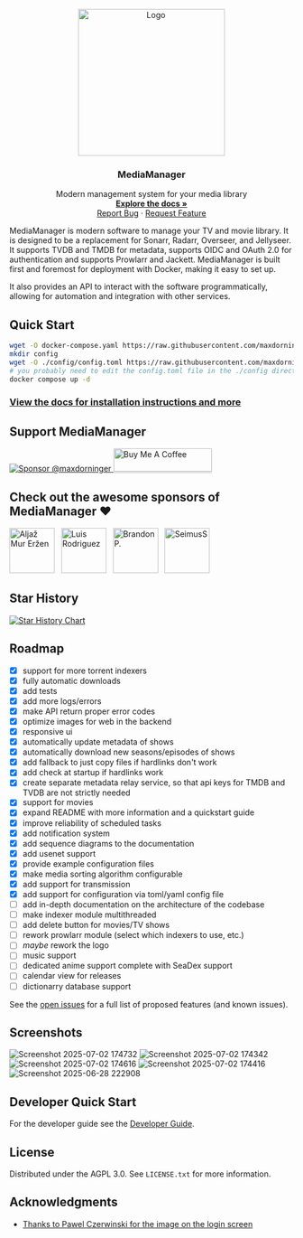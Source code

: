 <br />
<div align="center">
  <a href="https://maxdorninger.github.io/MediaManager">
    <img src="https://raw.githubusercontent.com/maxdorninger/MediaManager/refs/heads/master/Writerside/images/logo.svg" alt="Logo" width="260" height="260">
  </a>

<h3 align="center">MediaManager</h3>

  <p align="center">
    Modern management system for your media library
    <br />
    <a href="https://maxdorninger.github.io/MediaManager/introduction.html"><strong>Explore the docs »</strong></a>
    <br />
    <a href="https://github.com/maxdorninger/MediaManager/issues/new?labels=bug&template=bug_report.md">Report Bug</a>
    &middot;
    <a href="https://github.com/maxdorninger/MediaManager/issues/new?template=feature_request.md">Request Feature</a>
  </p>
</div>


MediaManager is modern software to manage your TV and movie library. It is designed to be a replacement for Sonarr,
Radarr, Overseer, and Jellyseer.
It supports TVDB and TMDB for metadata, supports OIDC and OAuth 2.0 for authentication and supports Prowlarr and
Jackett.
MediaManager is built first and foremost for deployment with Docker, making it easy to set up.

It also provides an API to interact with the software programmatically, allowing for automation and integration with
other services.

## Quick Start

```sh
wget -O docker-compose.yaml https://raw.githubusercontent.com/maxdorninger/MediaManager/refs/heads/master/docker-compose.yaml   
mkdir config
wget -O ./config/config.toml https://raw.githubusercontent.com/maxdorninger/MediaManager/refs/heads/master/config.example.toml   
# you probably need to edit the config.toml file in the ./config directory, for more help see the documentation
docker compose up -d
```

### [View the docs for installation instructions and more](https://maxdorninger.github.io/MediaManager/configuration-overview.html#configuration-overview)

## Support MediaManager

<a href="https://github.com/sponsors/maxdorninger" target="_blank">
  <img src="https://img.shields.io/badge/Sponsor-Maximilian Dorninger-orange" alt="Sponsor @maxdorninger" />
</a>

<a href="https://buymeacoffee.com/maxdorninger" target="_blank">
  <img src="https://www.buymeacoffee.com/assets/img/custom_images/orange_img.png" alt="Buy Me A Coffee" style="height: 41px !important;width: 174px !important;box-shadow: 0px 3px 2px 0px rgba(190, 190, 190, 0.5) !important;-webkit-box-shadow: 0px 3px 2px 0px rgba(190, 190, 190, 0.5) !important;" >
</a>

## Check out the awesome sponsors of MediaManager ❤️

<a href="https://fosstodon.org/@aljazmerzen"><img src="https://github.com/aljazerzen.png" width="80px" alt="Aljaž Mur Eržen" /></a>&nbsp;&nbsp;
<a href="https://github.com/ldrrp"><img src="https://github.com/ldrrp.png" width="80px" alt="Luis Rodriguez" /></a>&nbsp;&nbsp;
<a href="https://github.com/brandon-dacrib"><img src="https://github.com/brandon-dacrib.png" width="80px" alt="Brandon P." /></a>&nbsp;&nbsp;
<a href="https://github.com/SeimusS"><img src="https://github.com/SeimusS.png" width="80px" alt="SeimusS" /></a>&nbsp;&nbsp;


## Star History

[![Star History Chart](https://api.star-history.com/svg?repos=maxdorninger/MediaManager&type=Date)](https://www.star-history.com/#maxdorninger/MediaManager&Date)


## Roadmap

- [x] support for more torrent indexers
- [x] fully automatic downloads
- [x] add tests
- [x] add more logs/errors
- [x] make API return proper error codes
- [x] optimize images for web in the backend
- [x] responsive ui
- [x] automatically update metadata of shows
- [x] automatically download new seasons/episodes of shows
- [x] add fallback to just copy files if hardlinks don't work
- [x] add check at startup if hardlinks work
- [x] create separate metadata relay service, so that api keys for TMDB and TVDB are not strictly needed
- [x] support for movies
- [x] expand README with more information and a quickstart guide
- [x] improve reliability of scheduled tasks
- [x] add notification system
- [x] add sequence diagrams to the documentation
- [x] add usenet support
- [x] provide example configuration files
- [x] make media sorting algorithm configurable
- [x] add support for transmission
- [x] add support for configuration via toml/yaml config file
- [ ] add in-depth documentation on the architecture of the codebase
- [ ] make indexer module multithreaded
- [ ] add delete button for movies/TV shows
- [ ] rework prowlarr module (select which indexers to use, etc.)
- [ ] _maybe_ rework the logo
- [ ] music support
- [ ] dedicated anime support complete with SeaDex support
- [ ] calendar view for releases
- [ ] dictionarry database support

See the [open issues](hhttps://maxdorninger.github.io/MediaManager/issues) for a full list of proposed features (and known issues).

## Screenshots

![Screenshot 2025-07-02 174732](https://github.com/user-attachments/assets/49fc18aa-b471-4be8-983e-c0ab240dfb73)
![Screenshot 2025-07-02 174342](https://github.com/user-attachments/assets/3a38953d-d0fa-4a7e-83d0-dd6e6427681c)
![Screenshot 2025-07-02 174616](https://github.com/user-attachments/assets/c3af4be8-b873-448c-8a4d-0d5db863aec7)
![Screenshot 2025-07-02 174416](https://github.com/user-attachments/assets/0d50f53b-64da-4243-8408-1d6fc85fe81b)
![Screenshot 2025-06-28 222908](https://github.com/user-attachments/assets/193e1afd-dabb-42a2-ab28-59f2784371c7)

## Developer Quick Start

For the developer guide see the [Developer Guide](https://maxdorninger.github.io/MediaManager/developer-guide.html).

<!-- LICENSE -->

## License

Distributed under the AGPL 3.0. See `LICENSE.txt` for more information.


<!-- ACKNOWLEDGMENTS -->

## Acknowledgments

* [Thanks to Pawel Czerwinski for the image on the login screen](https://unsplash.com/@pawel_czerwinski)

